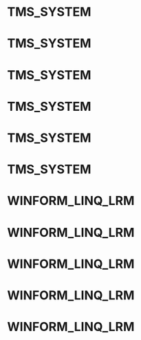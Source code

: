 # TMS_SYSTEM
# TMS_SYSTEM
# TMS_SYSTEM
# TMS_SYSTEM
# TMS_SYSTEM
# TMS_SYSTEM
# WINFORM_LINQ_LRM
# WINFORM_LINQ_LRM
# WINFORM_LINQ_LRM
# WINFORM_LINQ_LRM
# WINFORM_LINQ_LRM
